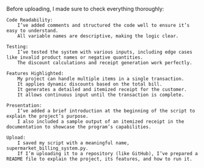 Before uploading, I made sure to check everything thoroughly:

    Code Readability:
        I’ve added comments and structured the code well to ensure it’s easy to understand.
        All variable names are descriptive, making the logic clear.

    Testing:
        I’ve tested the system with various inputs, including edge cases like invalid product names or negative quantities.
        The discount calculations and receipt generation work perfectly.

    Features Highlighted:
        My project can handle multiple items in a single transaction.
        It applies dynamic discounts based on the total bill.
        It generates a detailed and itemized receipt for the customer.
        It allows continuous input until the transaction is complete.

    Presentation:
        I’ve added a brief introduction at the beginning of the script to explain the project’s purpose.
        I also included a sample output of an itemized receipt in the documentation to showcase the program’s capabilities.

    Upload:
        I saved my script with a meaningful name, supermarket_billing_system.py.
        If I’m uploading it to a repository (like GitHub), I’ve prepared a README file to explain the project, its features, and how to run it.
